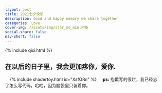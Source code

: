 ```yaml
---
layout: post
title: 2021七夕快乐
description: Good and happy memory we share together
categories: Love
cover-img: /assets/img/star_md_min.PNG
social-share: false
nav-short: false
---
```


{% include qixi.html %}

## 在以后的日子里，我会更加疼你，爱你.
&nbsp;
&nbsp;
{% include shadertoy.html id="XsfGRn" %}
&nbsp;
&nbsp;
**ps:** 抱歉写的很烂，我已经忘了怎么写代码，哈哈，因为脑袋里只装着你。


